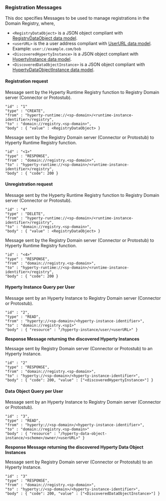 ### Registration Messages

This doc specifies Messages to be used to manage registrations in the Domain Registry, where,

-	`<RegistryDataObject>` is a JSON object compliant with [RegistryDataObject data model](https://github.com/reTHINK-project/dev-service-framework/tree/master/docs/datamodel/hyperty-registry).
-	`<userURL>` is the a user address compliant with [UserURL data model](https://github.com/reTHINK-project/dev-service-framework/blob/master/docs/datamodel/address/readme.md#user-url-type). Example: `user://example.com/bob`
-	`<DiscoveredHypertyInstance>` is a JSON object compliant with [HypertyInstance data model](https://github.com/reTHINK-project/dev-service-framework/tree/develop/docs/datamodel/hyperty-registry#hyperty-instance).
-	`<DiscoveredDataObjectInstance>` is a JSON object compliant with [HypertyDataObjectInstance data model](https://github.com/reTHINK-project/dev-service-framework/tree/develop/docs/datamodel/hyperty-registry#hyperty-instance).

#### Registration request

Message sent by the Hyperty Runtime Registry function to Registry Domain server (Connector or Protostub).

```
"id" : "1"
"type" : "CREATE",
"from" : "hyperty-runtime://<sp-domain>/<runtime-instance-identifier>/registry",
"to" : "domain://registry.<sp-domain>",
"body" : { "value" : <RegistryDataObject> }
```

Message sent by the Registry Domain server (Connector or Protostub) to Hyperty Runtime Registry function.

```
"id" : "<1>"
"type" : "RESPONSE",
"from" : "domain://registry.<sp-domain>",
"to" : "hyperty-runtime://<sp-domain>/<runtime-instance-identifier>/registry",
"body" : { "code": 200 }
```

#### Unregistration request

Message sent by the Hyperty Runtime Registry function to Registry Domain server (Connector or Protostub).

```
"id" : "4"
"type" : "DELETE",
"from" : "hyperty-runtime://<sp-domain>/<runtime-instance-identifier>/registry",
"to" : "domain://registry.<sp-domain>",
"body" : { "value" : <RegistryDataObject> }
```

Message sent by the Registry Domain server (Connector or Protostub) to Hyperty Runtime Registry function.

```
"id" : "<4>"
"type" : "RESPONSE",
"from" : "domain://registry.<sp-domain>",
"to" : "hyperty-runtime://<sp-domain>/<runtime-instance-identifier>/registry",
"body" : { "code": 200 }
```

#### Hyperty Instance Query per User

Message sent by an Hyperty Instance to Registry Domain server (Connector or Protostub).

```
"id" : "2",
"type" : "READ",
"from" : "hyperty://<sp-domain>/<hyperty-instance-identifier>",
"to" : "domain://registry.<sp1>"
"body" : { "resource" : "/hyperty-instance/user/<userURL>" }
```

**Response Message returning the discovered Hyperty Instances**

Message sent by Registry Domain server (Connector or Protostub) to an Hyperty Instance.

```
"id" : "2"
"type" : "RESPONSE",
"from" : "domain://registry.<sp-domain>",
"to" : "hyperty://<sp-domain>/<hyperty-instance-identifier>",
"body" : { "code": 200, "value" : ["<discoveredHypertyInstance>"] }
```

#### Data Object Query per User

Message sent by an Hyperty Instance to Registry Domain server (Connector or Protostub).

```
"id" : "3",
"type" : "READ",
"from" : "hyperty://<sp-domain>/<hyperty-instance-identifier>",
"to" : "domain://registry.<sp-domain>"
"body" : { "resource" : "/hyperty-data-object-instance/<scheme>/owner/<userURL>" }
```

**Response Message returning the discovered Hyperty Data Object Instances**

Message sent by Registry Domain server (Connector or Protostub) to an Hyperty Instance.

```
"id" : "3"
"type" : "RESPONSE",
"from" : "domain://registry.<sp-domain>",
"to" : "hyperty://<sp-domain>/<hyperty-instance-identifier>",
"body" : { "code": 200, "value" : ["<DiscoveredDataObjectInstance>"] }
```
